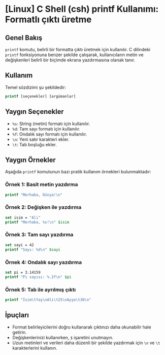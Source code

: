 # [Linux] C Shell (csh) printf Kullanımı: Formatlı çıktı üretme

## Genel Bakış
`printf` komutu, belirli bir formatta çıktı üretmek için kullanılır. C dilindeki `printf` fonksiyonuna benzer şekilde çalışarak, kullanıcıların metin ve değişkenleri belirli bir biçimde ekrana yazdırmasına olanak tanır.

## Kullanım
Temel sözdizimi şu şekildedir:

```csh
printf [seçenekler] [argümanlar]
```

## Yaygın Seçenekler
- `%s`: String (metin) formatı için kullanılır.
- `%d`: Tam sayı formatı için kullanılır.
- `%f`: Ondalık sayı formatı için kullanılır.
- `\n`: Yeni satır karakteri ekler.
- `\t`: Tab boşluğu ekler.

## Yaygın Örnekler
Aşağıda `printf` komutunun bazı pratik kullanım örnekleri bulunmaktadır:

### Örnek 1: Basit metin yazdırma
```csh
printf "Merhaba, Dünya!\n"
```

### Örnek 2: Değişken ile yazdırma
```csh
set isim = "Ali"
printf "Merhaba, %s!\n" $isim
```

### Örnek 3: Tam sayı yazdırma
```csh
set sayi = 42
printf "Sayı: %d\n" $sayi
```

### Örnek 4: Ondalık sayı yazdırma
```csh
set pi = 3.14159
printf "Pi sayısı: %.2f\n" $pi
```

### Örnek 5: Tab ile ayrılmış çıktı
```csh
printf "İsim\tYaş\nAli\t25\nAyşe\t30\n"
```

## İpuçları
- Format belirleyicilerini doğru kullanarak çıktınızı daha okunabilir hale getirin.
- Değişkenlerinizi kullanırken, `$` işaretini unutmayın.
- Uzun metinleri ve verileri daha düzenli bir şekilde yazdırmak için `\n` ve `\t` karakterlerini kullanın.